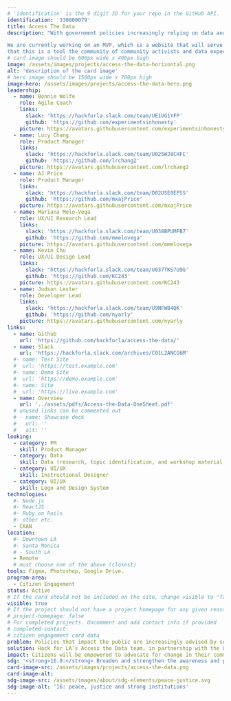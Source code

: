 ```yaml
---
# 'identification' is the 9 digit ID for your repo in the GitHub API.
identification: '330800079'
title: Access The Data
description: "With government policies increasingly relying on data and data analysis, it becomes imperative to increase citizens'access and understanding of local government data in order to be effective advocates for their communities.

We are currently working on an MVP, which is a website that will serve as a foundation for the continued Access the Data project. The MVP will consist of a website that hosts a catalog of sources of open government data. This project will focus on Los Angeles County as its backdrop to test the hypothesis
that this is a tool the community of community activists and data experts needs and wants."
# card image should be 600px wide x 400px high
image: /assets/images/projects/access-the-data-horizontal.png
alt: 'description of the card image'
# hero image should be 1500px wide x 700px high
image-hero: /assets/images/projects/access-the-data-hero.png
leadership:
  - name: Bonnie Wolfe
    role: Agile Coach
    links:
      slack: 'https://hackforla.slack.com/team/UE1UG1YFP'
      github: 'https://github.com/experimentsinhonesty'
    picture: https://avatars.githubusercontent.com/experimentsinhonesty
  - name: Lucy Chang
    role: Product Manager
    links:
      slack: 'https://hackforla.slack.com/team/U025WJ8CHFC'
      github: 'https://github.com/lrchang2'
    picture: https://avatars.githubusercontent.com/lrchang2
  - name: AJ Price
    role: Product Manager
    links:
      slack: 'https://hackforla.slack.com/team/D02USE0EPSS'
      github: 'https://github.com/mxajPrice'
    picture: https://avatars.githubusercontent.com/mxajPrice
  - name: Mariana Melo-Vega
    role: UX/UI Research Lead
    links:
      slack: 'https://hackforla.slack.com/team/U038BPUMFB7'
      github: 'https://github.com/mmelovega'
    picture: https://avatars.githubusercontent.com/mmelovega
  - name: Kevin Chu
    role: UX/UI Design Lead
    links:
      slack: 'https://hackforla.slack.com/team/U037TKS7U9G'
      github: 'https://github.com/KC243'
    picture: https://avatars.githubusercontent.com/KC243
  - name: Judson Lester
    role: Developer Lead
    links:
      slack: 'https://hackforla.slack.com/team/U9NFW84QK'
      github: 'https://github.com/nyarly'
    picture: https://avatars.githubusercontent.com/nyarly
links:
  - name: Github
    url: 'https://github.com/hackforla/access-the-data/'
  - name: Slack
    url: 'https://hackforla.slack.com/archives/C01L2ANCG6M'
  #- name: Test Site
  #  url: 'https://test.example.com'
  #- name: Demo Site
  #  url: 'https://demo.example.com'
  #- name: Site
  #  url: 'https://live.example.com'
  - name: Overview
    url: '../assets/pdfs/Access-the-Data-OneSheet.pdf'
  # unused links can be commented out
  # - name: Showcase deck
  #   url: ''
  #   alt: ''
looking:
  - category: PM
    skill: Product Manager
  - category: Data
    skill: Data (research, topic identification, and workshop material development)
  - category: UI/UX
    skill: Instructional Designer
  - category: UI/UX
    skill: Logo and Design System
technologies:
  #- Node.js
  #- ReactJS
  #- Ruby on Rails
  #- other etc.
  - CKAN
location:
  #- Downtown LA
  #- Santa Monica
  # - South LA
  - Remote
  # must choose one of the above (closest)
tools: Figma, Photoshop, Google Drive.
program-area:
  - Citizen Engagement
status: Active
# If the card should not be included on the site, change visible to "false"
visible: true
# If the project should not have a project homepage for any given reason, add the following line (uncommented):
# project-homepage: false
# For completed projects. Uncomment and add contact info if provided
# completed-contact:
# citizen engagement card data
problem: Policies that impact the public are increasingly advised by surveys and other means of data collection. To ensure that citizens are empowered advocates of their community, we are looking to identify the areas where data literacy education within our communities is needed most.
solution: Hack for LA’s Access the Data team, in partnership with the Los Angeles Department of Neighborhood Empowerment, Neighborhood Councils, and the Los Angeles Mayor’s office, will be developing modules to address those areas.
impact: Citizens will be empowered to advocate for change in their communities by using publicly available data and asking for data to be made available when it is required for advocacy.
sdg: '<strong>16.8:</strong> Broaden and strengthen the awareness and participation of City and local communities, especially those traditionally underserved and marginalized, in the institutions of local and global governance.'
card-image-src: /assets/images/projects/access-the-data.png
card-image-alt:
sdg-image-src: /assets/images/about/sdg-elements/peace-justice.svg
sdg-image-alt: '16: peace, justice and strong institutions'
---
```

